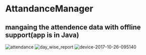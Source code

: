# AttandanceManager
## mangaing the attendence data with offline support(app is in Java)

![attendance](https://user-images.githubusercontent.com/63503965/84988392-8d5e5300-b15f-11ea-8c4b-41f9c8a871ab.png)
![day_wise_report](https://user-images.githubusercontent.com/63503965/84988404-90f1da00-b15f-11ea-98eb-8890ad6a0cc2.png)
![device-2017-10-26-095140](https://user-images.githubusercontent.com/63503965/84988420-951df780-b15f-11ea-895b-f216261b5830.png)

